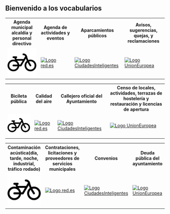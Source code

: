 <link href="stylesheet.css" rel="stylesheet"/>

## Bienvenido a los vocabularios

<table>
<tr>
<th>  Agenda municipal alcaldía y personal directivo </th>
<th> Agenda de actividades y eventos </th>
<th>  Aparcamientos públicos </th>
<th> Avisos, sugerencias, quejas, y reclamaciones </th>
</tr>
<tr>
        <td>
        <a href="https://leticiarubalcabadg.github.io/FEMPAGENDAMUNICIPAL/"><img src="bicicleta.png" alt="B" width="200" /> </a>
        </td>
        <td>
          <a href="https://leticiarubalcabadg.github.io/FEMPAGENDAACTIVIDADES/"><img src="https://leticiarubalcabadg.github.io/FEMPAGENDAACTIVIDADES/" alt="Logo red.es" width="150"/></a>
        </td>
        <td>
       <a href="https://leticiarubalcabadg.github.io/FEMAPARCAIENTOS"> <img src="https://leticiarubalcabadg.github.io/FEMAPARCAIENTOS" alt="Logo CiudadesInteligentes" width="150" /> </a>
        </td>
        <td>
       <a href="https://leticiarubalcabadg.github.io/FEMAPAVISOS"> <img src="https://ciudadesabiertas.es/assets/img/cabiertas/unionEuropea-logo.svg" alt="Logo UnionEuropea" width="200" /> </a>
        </td>
</tr>
</table>



<table>
<tr>
<th>  Bicileta pública </th>
<th> Calidad del aire </th>
<th>  Callejero oficial del Ayuntamiento </th>
<th> Censo de locales, actividades, terrazas de hostelería y restauración y licencias de apertura </th>
</tr>
<tr>
        <td>
        <a href="https://leticiarubalcabadg.github.io/FEMPBICICLETA/"><img src="bicicleta.png" alt="B" width="200" /> </a>
        </td>
        <td>
          <a href="https://leticiarubalcabadg.github.io/FEMPCALIDADAIRE/"><img src="https://leticiarubalcabadg.github.io/FEMPAGENDAACTIVIDADES/" alt="Logo red.es" width="150"/></a>
        </td>
        <td>
       <a href="https://leticiarubalcabadg.github.io/FEMPCALLEJERO"> <img src="https://leticiarubalcabadg.github.io/FEMAPARCAIENTOS" alt="Logo CiudadesInteligentes" width="150" /> </a>
        </td>
        <td>
       <a href="https://leticiarubalcabadg.github.io/FEMPCENSO"> <img src="https://ciudadesabiertas.es/assets/img/cabiertas/unionEuropea-logo.svg" alt="Logo UnionEuropea" width="200" /> </a>
        </td>
</tr>
</table>





<table>
<tr>
<th>  Contaminación acústica(día, tarde, noche, industrial, tráfico rodado) </th>
<th> Contrataciones, licitaciones y proveedores de servicios municipales </th>
<th>  Convenios </th>
<th> Deuda pública del ayuntamiento </th>
</tr>
<tr>
        <td>
        <a href="https://leticiarubalcabadg.github.io/FEMPCONTAMINACION/"><img src="bicicleta.png" alt="B" width="200" /> </a>
        </td>
        <td>
          <a href="https://leticiarubalcabadg.github.io/FEMPCONTRATACIONES/"><img src="https://leticiarubalcabadg.github.io/FEMPAGENDAACTIVIDADES/" alt="Logo red.es" width="150"/></a>
        </td>
        <td>
       <a href="https://leticiarubalcabadg.github.io/FEMPCONVENIOS"> <img src="https://leticiarubalcabadg.github.io/FEMAPARCAIENTOS" alt="Logo CiudadesInteligentes" width="150" /> </a>
        </td>
        <td>
       <a href="https://leticiarubalcabadg.github.io/FEMPDEUDAPÚBLICA"> <img src="https://ciudadesabiertas.es/assets/img/cabiertas/unionEuropea-logo.svg" alt="Logo UnionEuropea" width="200" /> </a>
        </td>
</tr>
</table>




